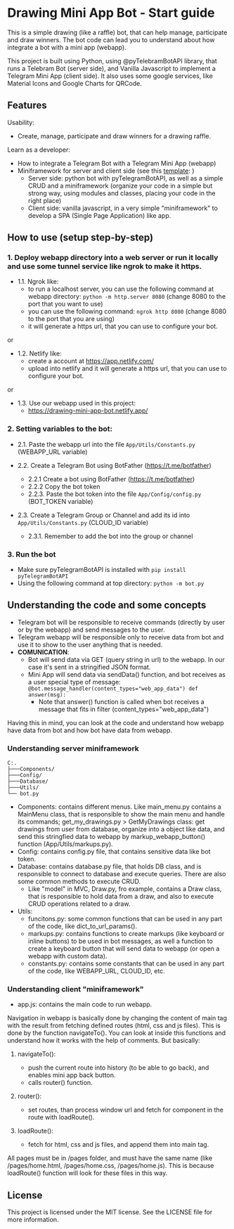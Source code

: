 # Drawing Mini App Bot - Start guide

This is a simple drawing (like a raffle) bot, that can help manage, participate and draw winners.
The bot code can lead you to understand about how integrate a bot with a mini app (webapp).

This project is built using Python, using @pyTelebramBotAPI library, that runs a Telebram Bot (server side), and Vanilla Javascript to implement a Telegram Mini App (client side).
It also uses some google services, like Material Icons and Google Charts for QRCode.

## Features
Usability:
- Create, manage, participate and draw winners for a drawing raffle.

Learn as a developer:
- How to integrate a Telegram Bot with a Telegram Mini App (webapp)
- Miniframework for server and client side (see this [template](https://github.com/arthurrogado/miniframework_miniapp/): )
    - Server side: python bot with pyTelegramBotAPI, as well as a simple CRUD and a miniframework (organize your code in a simple but strong way, using modules and classes, placing your code in the right place)
    - Client side: vanilla javascript, in a very simple "miniframework" to develop a SPA (Single Page Application) like app.

## How to use (setup step-by-step)

### 1. Deploy webapp directory into a web server or run it locally and use some tunnel service like ngrok to make it https.

- 1.1. Ngrok like:
    - to run a localhost server, you can use the following command at webapp directory: `python -m http.server 8080` (change 8080 to the port that you want to use)
    - you can use the following command: `ngrok http 8080` (change 8080 to the port that you are using)
    - it will generate a https url, that you can use to configure your bot.

or

- 1.2. Netlify like:
    - create a account at https://app.netlify.com/
    - upload into netlify and it will generate a https url, that you can use to configure your bot.

or

- 1.3. Use our webapp used in this project:
    - https://drawing-mini-app-bot.netlify.app/

### 2. Setting variables to the bot:
- 2.1. Paste the webapp url into the file `App/Utils/Constants.py` (WEBAPP_URL variable)

- 2.2. Create a Telegram Bot using BotFather (https://t.me/botfather)

    - 2.2.1 Create a bot using BotFather (https://t.me/botfather)
    - 2.2.2 Copy the bot token
    - 2.2.3. Paste the bot token into the file `App/Config/config.py` (BOT_TOKEN variable)

- 2.3. Create a Telegram Group or Channel and add its id into `App/Utils/Constants.py` (CLOUD_ID variable)
    - 2.3.1. Remember to add the bot into the group or channel

### 3. Run the bot 
- Make sure pyTelegramBotAPI is installed with `pip install pyTelegramBotAPI`
- Using the following command at top directory: `python -m bot.py`



## Understanding the code and some concepts

- Telegram bot will be responsible to receive commands (directly by user or by the webapp) and send messages to the user.
- Telegram webapp will be responsible only to receive data from bot and use it to show to the user anything that is needed.
- **COMUNICATION**:
    - Bot will send data via GET (query string in url) to the webapp. In our case it's sent in a stringified JSON format.
    - Mini App will send data via sendData() function, and bot receives as a user special type of message:
`@bot.message_handler(content_types="web_app_data")
    def answer(msg):`
        - Note that answer() function is called when bot receives a message that fits in filter (content_types="web_app_data")

Having this in mind, you can look at the code and understand how webapp have data from bot and how bot have data from webapp.

### Understanding server miniframework

    C:.
    ├───Components/
    ├───Config/
    ├───Database/
    ├───Utils/
    └── bot.py

- Components: contains different menus. Like main_menu.py contains a MainMenu class, that is responsible to show the main menu and handle its commands; get_my_drawings.py > GetMyDrawings class: get drawings from user from database, organize into a object like data, and send this stringfied data to webapp by markup_webapp_button() function (App/Utils/markups.py).
- Config: contains config.py file, that contains sensitive data like bot token.
- Database: contains database.py file, that holds DB class, and is responsible to connect to database and execute queries. There are also some common methods to execute CRUD.
    - Like "model" in MVC, Draw.py, fro example, contains a Draw class, that is responsible to hold data from a draw, and also to execute CRUD operations related to a draw.
- Utils: 
    - funcitons.py: some common functions that can be used in any part of the code, like dict_to_url_params().
    - markups.py: contains functions to create markups (like keyboard or inline buttons) to be used in bot messages, as well a function to create a keyboard button that will send data to webapp (or open a webapp with custom data).
    - constants.py: contains some constants that can be used in any part of the code, like WEBAPP_URL, CLOUD_ID, etc.

### Understanding client "miniframework"

- app.js: contains the main code to run webapp.

Navigation in webapp is basically done by changing the content of main tag with the result from fetching defined routes (html, css and js files). This is done by the function navigateTo(). You can look at inside this functions and understand how it works with the help of comments. But basically:

1. navigateTo():
    - push the current route into history (to be able to go back), and enables mini app back button.
    - calls router() function.

2. router():
    - set routes, than process window url and fetch for component in the route with loadRoute().

3. loadRoute():
    - fetch for html, css and js files, and append them into main tag.

All pages must be in /pages folder, and must have the same name (like /pages/home.html, /pages/home.css, /pages/home.js). This is because loadRoute() function will look for these files in this way.

## License
This project is licensed under the MIT license. See the LICENSE file for more information.